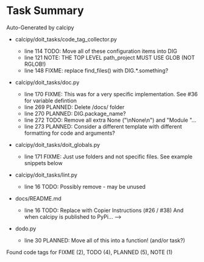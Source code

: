 # Task Summary

Auto-Generated by calcipy

- calcipy/doit_tasks/code_tag_collector.py
    - line 114    TODO: Move all of these configuration items into DIG
    - line 121    NOTE: THE TOP LEVEL path_project MUST USE GLOB (NOT RGLOB!)
    - line 148   FIXME: replace find_files() with DIG.*.something?

- calcipy/doit_tasks/doc.py
    - line 170   FIXME: This was for a very specific implementation. See #36 for variable defintion
    - line 269 PLANNED: Delete /docs/ folder
    - line 270 PLANNED: DIG.package_name?
    - line 272    TODO: Remove all extra None ("\nNone\n") and "Module "...
    - line 273 PLANNED: Consider a different template with different formatting for code and arguments?

- calcipy/doit_tasks/doit_globals.py
    - line 171   FIXME: Just use folders and not specific files. See example snippets below

- calcipy/doit_tasks/lint.py
    - line  16    TODO: Possibly remove - may be unused

- docs/README.md
    - line  16    TODO: Replace with Copier Instructions (#26 / #38) And when calcipy is published to PyPi... -->

- dodo.py
    - line  30 PLANNED: Move all of this into a function! (and/or task?)

Found code tags for FIXME (2),  TODO (4),  PLANNED (5),  NOTE (1)

